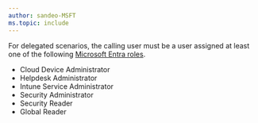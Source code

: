 ```yaml
---
author: sandeo-MSFT
ms.topic: include
---
```


For delegated scenarios, the calling user must be a user assigned at least one of the following [Microsoft Entra roles](/azure/active-directory/roles/permissions-reference?toc=%2Fgraph%2Ftoc.json).

- Cloud Device Administrator
- Helpdesk Administrator
- Intune Service Administrator
- Security Administrator
- Security Reader
- Global Reader
